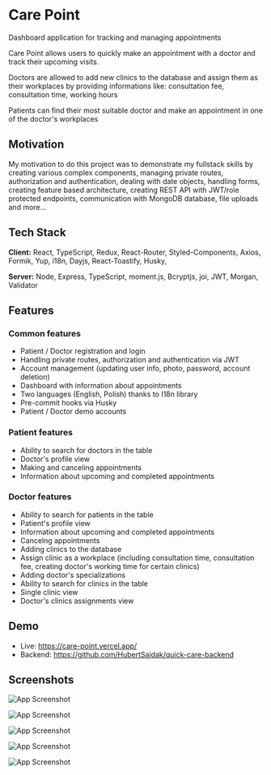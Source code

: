 # Care Point

Dashboard application for tracking and managing appointments

Care Point allows users to quickly make an appointment with a doctor and track their upcoming visits.

Doctors are allowed to add new clinics to the database and assign them as their workplaces by providing informations
like: consultation fee, consultation time, working hours

Patients can find their most suitable doctor and make an appointment in one of the doctor's workplaces

## Motivation

My motivation to do this project was to demonstrate my fullstack skills by creating various complex components, managing
private routes, authorization and authentication, dealing with date objects, handling forms, creating feature based
architecture, creating REST API with JWT/role protected endpoints, communication with MongoDB database, file uploads and
more...

## Tech Stack

**Client:** React, TypeScript, Redux, React-Router, Styled-Components, Axios, Formik, Yup, i18n, Dayjs, React-Toastify,
Husky,

**Server:** Node, Express, TypeScript, moment.js, Bcryptjs, joi, JWT, Morgan, Validator

## Features

### Common features

- Patient / Doctor registration and login
- Handling private routes, authorization and authentication via JWT
- Account management (updating user info, photo, password, account deletion)
- Dashboard with information about appointments
- Two languages (English, Polish) thanks to I18n library
- Pre-commit hooks via Husky
- Patient / Doctor demo accounts

### Patient features

- Ability to search for doctors in the table
- Doctor's profile view
- Making and canceling appointments
- Information about upcoming and completed appointments

### Doctor features

- Ability to search for patients in the table
- Patient's profile view
- Information about upcoming and completed appointments
- Cancelng appointments
- Adding clinics to the database
- Assign clinic as a workplace (including consultation time, consultation fee, creating doctor's working time for
  certain clinics)
- Adding doctor's specializations
- Ability to search for clinics in the table
- Single clinic view
- Doctor's clinics assignments view

## Demo

* Live: https://care-point.vercel.app/
* Backend: https://github.com/HubertSajdak/quick-care-backend

## Screenshots

![App Screenshot](https://i.postimg.cc/gJHr0Ln1/image.png)

![App Screenshot](https://i.postimg.cc/gkpgxCrh/doctors-care-point.png)

![App Screenshot](https://i.postimg.cc/1txjJfRC/image.png)

![App Screenshot](https://i.postimg.cc/tTHBFwD8/image.png)

![App Screenshot](https://i.postimg.cc/QtsqF5d3/image.png)
